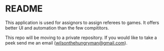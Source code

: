 # README

This application is used for assignors to assign referees to games.
It offers better UI and automation than the few compititors.

This repo will be moving to a private repository. If you would like to take a peek send me an email (wilsonthehungryman@gmail.com).

